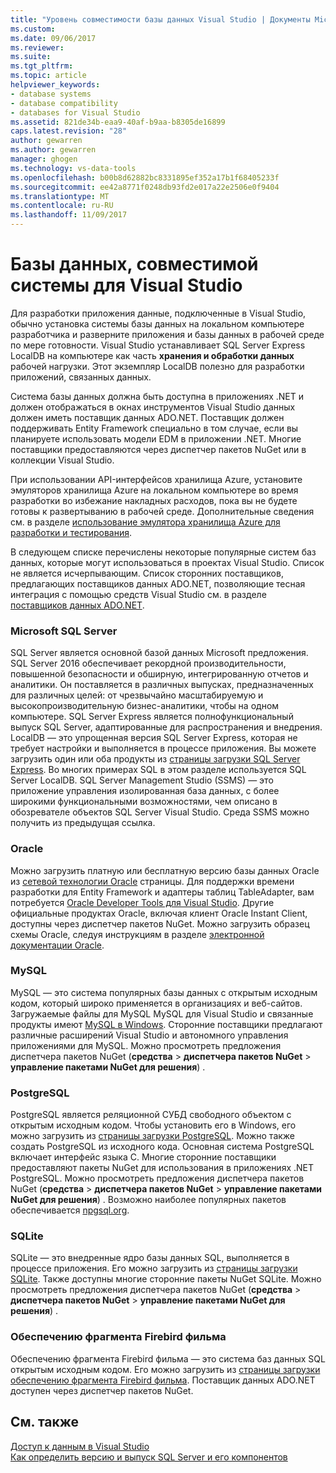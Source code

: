 ```yaml
---
title: "Уровень совместимости базы данных Visual Studio | Документы Microsoft"
ms.custom: 
ms.date: 09/06/2017
ms.reviewer: 
ms.suite: 
ms.tgt_pltfrm: 
ms.topic: article
helpviewer_keywords:
- database systems
- database compatibility
- databases for Visual Studio
ms.assetid: 821de34b-eaa9-40af-b9aa-b8305de16899
caps.latest.revision: "28"
author: gewarren
ms.author: gewarren
manager: ghogen
ms.technology: vs-data-tools
ms.openlocfilehash: b00b8d62882bc8331895ef352a17b1f68405233f
ms.sourcegitcommit: ee42a8771f0248db93fd2e017a22e2506e0f9404
ms.translationtype: MT
ms.contentlocale: ru-RU
ms.lasthandoff: 11/09/2017
---
```

# <a name="compatible-database-systems-for-visual-studio"></a>Базы данных, совместимой системы для Visual Studio
Для разработки приложения данные, подключенные в Visual Studio, обычно установка системы базы данных на локальном компьютере разработчика и разверните приложения и базы данных в рабочей среде по мере готовности. Visual Studio устанавливает SQL Server Express LocalDB на компьютере как часть **хранения и обработки данных** рабочей нагрузки. Этот экземпляр LocalDB полезно для разработки приложений, связанных данных.  

Система базы данных должна быть доступна в приложениях .NET и должен отображаться в окнах инструментов Visual Studio данных должен иметь поставщик данных ADO.NET. Поставщик должен поддерживать Entity Framework специально в том случае, если вы планируете использовать модели EDM в приложении .NET. Многие поставщики предоставляются через диспетчер пакетов NuGet или в коллекции Visual Studio.   
  
При использовании API-интерфейсов хранилища Azure, установите эмуляторов хранилища Azure на локальном компьютере во время разработки во избежание накладных расходов, пока вы не будете готовы к развертыванию в рабочей среде. Дополнительные сведения см. в разделе [использование эмулятора хранилища Azure для разработки и тестирования](https://azure.microsoft.com/en-us/documentation/articles/storage-use-emulator/).  
  
В следующем списке перечислены некоторые популярные систем баз данных, которые могут использоваться в проектах Visual Studio. Список не является исчерпывающим. Список сторонних поставщиков, предлагающих поставщиков данных ADO.NET, позволяющие тесная интеграция с помощью средств Visual Studio см. в разделе [поставщиков данных ADO.NET](https://msdn.microsoft.com/en-us/library/dd363565.aspx).  
  
### <a name="microsoft-sql-server"></a>Microsoft SQL Server  
SQL Server является основной базой данных Microsoft предложения. SQL Server 2016 обеспечивает рекордной производительности, повышенной безопасности и обширную, интегрированную отчетов и аналитики. Он поставляется в различных выпусках, предназначенных для различных целей: от чрезвычайно масштабируемую и высокопроизводительную бизнес-аналитики, чтобы на одном компьютере. SQL Server Express является полнофункциональный выпуск SQL Server, адаптированные для распространения и внедрения.  LocalDB — это упрощенная версия SQL Server Express, которая не требует настройки и выполняется в процессе приложения. Вы можете загрузить один или оба продукты из [страницы загрузки SQL Server Express](https://www.microsoft.com/en-us/server-cloud/Products/sql-server-editions/sql-server-express.aspx).    Во многих примерах SQL в этом разделе используется SQL Server LocalDB. SQL Server Management Studio (SSMS) — это приложение управления изолированная база данных, с более широкими функциональными возможностями, чем описано в обозревателе объектов SQL Server Visual Studio. Среда SSMS можно получить из предыдущая ссылка.  
  
### <a name="oracle"></a>Oracle  
Можно загрузить платную или бесплатную версию базы данных Oracle из [сетевой технологии Oracle](http://www.oracle.com/technetwork/database/enterprise-edition/downloads/index-092322.html) страницы. Для поддержки времени разработки для Entity Framework и адаптеры таблиц TableAdapter, вам потребуется [Oracle Developer Tools для Visual Studio](http://www.oracle.com/technetwork/developer-tools/visual-studio/overview/index.html). Другие официальные продуктах Oracle, включая клиент Oracle Instant Client, доступны через диспетчер пакетов NuGet.  Можно загрузить образец схемы Oracle, следуя инструкциям в разделе [электронной документации Oracle](http://docs.oracle.com/cd/E11882_01/server.112/e10831/toc.htm).  
  
### <a name="mysql"></a>MySQL  
MySQL — это система популярных базы данных с открытым исходным кодом, который широко применяется в организациях и веб-сайтов. Загружаемые файлы для MySQL MySQL для Visual Studio и связанные продукты имеют [MySQL в Windows](http://www.mysql.com/why-mysql/windows/).  Сторонние поставщики предлагают различные расширений Visual Studio и автономного управления приложениями для MySQL. Можно просмотреть предложения диспетчера пакетов NuGet (**средства** > **диспетчера пакетов NuGet** > **управление пакетами NuGet для решения**) .  
  
### <a name="postgresql"></a>PostgreSQL  
PostgreSQL является реляционной СУБД свободного объектом с открытым исходным кодом. Чтобы установить его в Windows, его можно загрузить из [страницы загрузки PostgreSQL](http://www.postgresql.org/download/windows/).  Можно также создать PostgreSQL из исходного кода.  Основная система PostgreSQL включает интерфейс языка C. Многие сторонние поставщики предоставляют пакеты NuGet для использования в приложениях .NET PostgreSQL.  Можно просмотреть предложения диспетчера пакетов NuGet (**средства** > **диспетчера пакетов NuGet** > **управление пакетами NuGet для решения**) . Возможно наиболее популярных пакетов обеспечивается [npgsql.org](http://www.npgsql.org).  
  
### <a name="sqlite"></a>SQLite  
SQLite — это внедренные ядро базы данных SQL, выполняется в процессе приложения. Его можно загрузить из [страницы загрузки SQLite](http://www.sqlite.org/download.html). Также доступны многие сторонние пакеты NuGet SQLite. Можно просмотреть предложения диспетчера пакетов NuGet (**средства** > **диспетчера пакетов NuGet** > **управление пакетами NuGet для решения**) .  
  
### <a name="firebird"></a>Обеспечению фрагмента Firebird фильма  
Обеспечению фрагмента Firebird фильма — это система баз данных SQL открытым исходным кодом. Его можно загрузить из [страницы загрузки обеспечению фрагмента Firebird фильма](http://firebirdsql.org/en/downloads/). Поставщик данных ADO.NET доступен через диспетчер пакетов NuGet.  
  
## <a name="see-also"></a>См. также
[Доступ к данным в Visual Studio](../data-tools/accessing-data-in-visual-studio.md)  
[Как определить версию и выпуск SQL Server и его компонентов](http://support.microsoft.com/kb/321185)